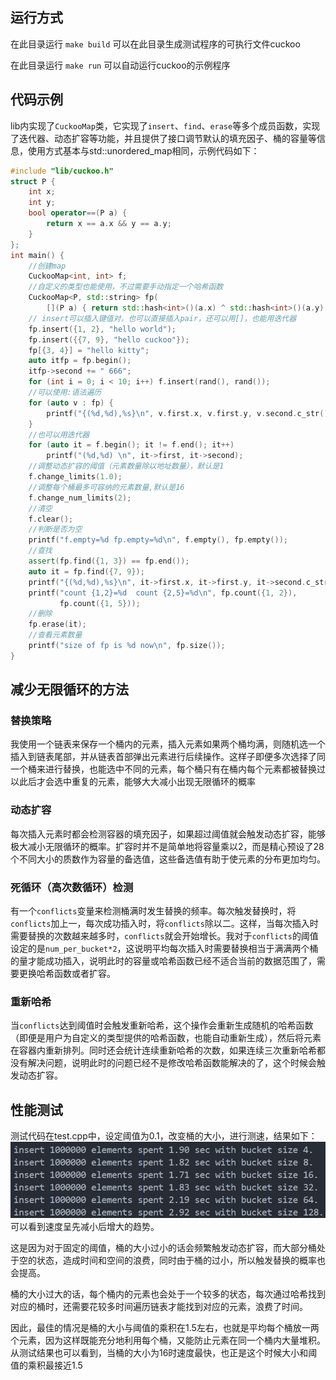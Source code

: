 ## 运行方式
在此目录运行 `make build` 可以在此目录生成测试程序的可执行文件cuckoo

在此目录运行 `make run` 可以自动运行cuckoo的示例程序

## 代码示例

lib内实现了`CuckooMap`类，它实现了`insert`、`find`、`erase`等多个成员函数，实现了迭代器、动态扩容等功能，并且提供了接口调节默认的填充因子、桶的容量等信息，使用方式基本与std::unordered_map相同，示例代码如下：
```C++
#include "lib/cuckoo.h"
struct P {
    int x;
    int y;
    bool operator==(P a) {
        return x == a.x && y == a.y;
    }
};
int main() {
    //创建map
    CuckooMap<int, int> f;
    //自定义的类型也能使用，不过需要手动指定一个哈希函数
    CuckooMap<P, std::string> fp(
        [](P a) { return std::hash<int>()(a.x) ^ std::hash<int>()(a.y); });
    // insert可以插入键值对，也可以直接插入pair，还可以用[]，也能用迭代器
    fp.insert({1, 2}, "hello world");
    fp.insert({{7, 9}, "hello cuckoo"});
    fp[{3, 4}] = "hello kitty";
    auto itfp = fp.begin();
    itfp->second += " 666";
    for (int i = 0; i < 10; i++) f.insert(rand(), rand());
    //可以使用:语法遍历
    for (auto v : fp) {
        printf("{(%d,%d),%s}\n", v.first.x, v.first.y, v.second.c_str());
    }
    //也可以用迭代器
    for (auto it = f.begin(); it != f.end(); it++)
        printf("(%d,%d) \n", it->first, it->second);
    //调整动态扩容的阈值（元素数量除以地址数量），默认是1
    f.change_limits(1.0);
    //调整每个桶最多可容纳的元素数量,默认是16
    f.change_num_limits(2);
    //清空
    f.clear();
    //判断是否为空
    printf("f.empty=%d fp.empty=%d\n", f.empty(), fp.empty());
    //查找
    assert(fp.find({1, 3}) == fp.end());
    auto it = fp.find({7, 9});
    printf("{(%d,%d),%s}\n", it->first.x, it->first.y, it->second.c_str());
    printf("count {1,2}=%d  count {2,5}=%d\n", fp.count({1, 2}),
           fp.count({1, 5}));
    //删除
    fp.erase(it);
    //查看元素数量
    printf("size of fp is %d now\n", fp.size());
}
```

## 减少无限循环的方法
### 替换策略
我使用一个链表来保存一个桶内的元素，插入元素如果两个桶均满，则随机选一个插入到链表尾部，并从链表首部弹出元素进行后续操作。这样子即便多次选择了同一个桶来进行替换，也能选中不同的元素，每个桶只有在桶内每个元素都被替换过以此后才会选中重复的元素，能够大大减小出现无限循环的概率
### 动态扩容
每次插入元素时都会检测容器的填充因子，如果超过阈值就会触发动态扩容，能够极大减小无限循环的概率。扩容时并不是简单地将容量乘以2，而是精心预设了28个不同大小的质数作为容量的备选值，这些备选值有助于使元素的分布更加均匀。
### 死循环（高次数循环）检测
有一个`conflicts`变量来检测桶满时发生替换的频率。每次触发替换时，将`conflicts`加上一，每次成功插入时，将`conflicts`除以二。这样，当每次插入时需要替换的次数越来越多时，`conflicts`就会开始增长。我对于`conflicts`的阈值设定的是`num_per_bucket*2`，这说明平均每次插入时需要替换相当于满满两个桶的量才能成功插入，说明此时的容量或哈希函数已经不适合当前的数据范围了，需要更换哈希函数或者扩容。
### 重新哈希
当`conflicts`达到阈值时会触发重新哈希，这个操作会重新生成随机的哈希函数（即便是用户为自定义的类型提供的哈希函数，也能自动重新生成），然后将元素在容器内重新排列。同时还会统计连续重新哈希的次数，如果连续三次重新哈希都没有解决问题，说明此时的问题已经不是修改哈希函数能解决的了，这个时候会触发动态扩容。

## 性能测试
测试代码在test.cpp中，设定阈值为0.1，改变桶的大小，进行测速，结果如下：
![](figure/image.png)
可以看到速度呈先减小后增大的趋势。

这是因为对于固定的阈值，桶的大小过小的话会频繁触发动态扩容，而大部分桶处于空的状态，造成时间和空间的浪费，同时由于桶的过小，所以触发替换的概率也会提高。

桶的大小过大的话，每个桶内的元素也会处于一个较多的状态，每次通过哈希找到对应的桶时，还需要花较多时间遍历链表才能找到对应的元素，浪费了时间。

因此，最佳的情况是桶的大小与阈值的乘积在1.5左右，也就是平均每个桶放一两个元素，因为这样既能充分地利用每个桶，又能防止元素在同一个桶内大量堆积。从测试结果也可以看到，当桶的大小为16时速度最快，也正是这个时候大小和阈值的乘积最接近1.5